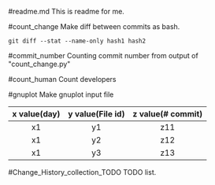 #readme.md
This is readme for me.

#count_change
Make diff between commits as bash.

```
git diff --stat --name-only hash1 hash2
```

#commit_number
Counting commit number from output of "count_change.py"

#count_human
Count developers

#gnuplot
Make gnuplot input file

|x value(day)|y value(File id)|z value(# commit)|
|:----------:|:--------------:|:---------------:|
|x1          |y1              |z11              |
|x1          |y2              |z12              |
|x1          |y3              |z13              |


#Change_History_collection_TODO
TODO list.
